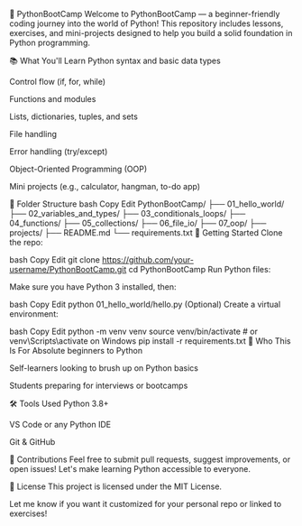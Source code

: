 🐍 PythonBootCamp
Welcome to PythonBootCamp — a beginner-friendly coding journey into the world of Python! This repository includes lessons, exercises, and mini-projects designed to help you build a solid foundation in Python programming.

📚 What You'll Learn
Python syntax and basic data types

Control flow (if, for, while)

Functions and modules

Lists, dictionaries, tuples, and sets

File handling

Error handling (try/except)

Object-Oriented Programming (OOP)

Mini projects (e.g., calculator, hangman, to-do app)

📁 Folder Structure
bash
Copy
Edit
PythonBootCamp/
├── 01_hello_world/
├── 02_variables_and_types/
├── 03_conditionals_loops/
├── 04_functions/
├── 05_collections/
├── 06_file_io/
├── 07_oop/
├── projects/
├── README.md
└── requirements.txt
🚀 Getting Started
Clone the repo:

bash
Copy
Edit
git clone https://github.com/your-username/PythonBootCamp.git
cd PythonBootCamp
Run Python files:

Make sure you have Python 3 installed, then:

bash
Copy
Edit
python 01_hello_world/hello.py
(Optional) Create a virtual environment:

bash
Copy
Edit
python -m venv venv
source venv/bin/activate  # or venv\Scripts\activate on Windows
pip install -r requirements.txt
🧠 Who This Is For
Absolute beginners to Python

Self-learners looking to brush up on Python basics

Students preparing for interviews or bootcamps

🛠 Tools Used
Python 3.8+

VS Code or any Python IDE

Git & GitHub

🙌 Contributions
Feel free to submit pull requests, suggest improvements, or open issues!
Let's make learning Python accessible to everyone.

📄 License
This project is licensed under the MIT License.

Let me know if you want it customized for your personal repo or linked to exercises!
